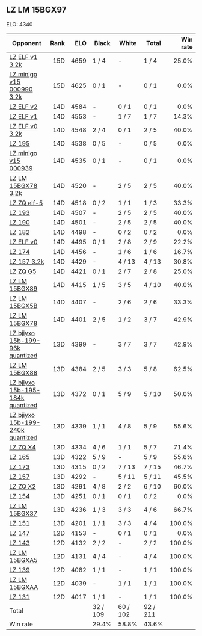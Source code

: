 ## LZ LM 15BGX97 ##

ELO: 4340

Opponent | Rank | ELO | Black | White | Total | Win rate
---------|-----:|----:|-------|-------|-------|-------:
[LZ ELF v1 3.2k](LZ%20ELF%20v1%203.2k.md) | 15D | 4659 | 1 / 4 | - | 1 / 4 | 25.0%
[LZ minigo v15 000990 3.2k](LZ%20minigo%20v15%20000990%203.2k.md) | 15D | 4625 | 0 / 1 | - | 0 / 1 | 0.0%
[LZ ELF v2](LZ%20ELF%20v2.md) | 14D | 4584 | - | 0 / 1 | 0 / 1 | 0.0%
[LZ ELF v1](LZ%20ELF%20v1.md) | 14D | 4553 | - | 1 / 7 | 1 / 7 | 14.3%
[LZ ELF v0 3.2k](LZ%20ELF%20v0%203.2k.md) | 14D | 4548 | 2 / 4 | 0 / 1 | 2 / 5 | 40.0%
[LZ 195](LZ%20195.md) | 14D | 4538 | 0 / 5 | - | 0 / 5 | 0.0%
[LZ minigo v15 000939](LZ%20minigo%20v15%20000939.md) | 14D | 4535 | 0 / 1 | - | 0 / 1 | 0.0%
[LZ LM 15BGX78 3.2k](LZ%20LM%2015BGX78%203.2k.md) | 14D | 4520 | - | 2 / 5 | 2 / 5 | 40.0%
[LZ ZQ elf-5](LZ%20ZQ%20elf-5.md) | 14D | 4518 | 0 / 2 | 1 / 1 | 1 / 3 | 33.3%
[LZ 193](LZ%20193.md) | 14D | 4507 | - | 2 / 5 | 2 / 5 | 40.0%
[LZ 190](LZ%20190.md) | 14D | 4501 | - | 2 / 5 | 2 / 5 | 40.0%
[LZ 182](LZ%20182.md) | 14D | 4498 | - | 0 / 2 | 0 / 2 | 0.0%
[LZ ELF v0](LZ%20ELF%20v0.md) | 14D | 4495 | 0 / 1 | 2 / 8 | 2 / 9 | 22.2%
[LZ 174](LZ%20174.md) | 14D | 4456 | - | 1 / 6 | 1 / 6 | 16.7%
[LZ 157 3.2k](LZ%20157%203.2k.md) | 14D | 4429 | - | 4 / 13 | 4 / 13 | 30.8%
[LZ ZQ G5](LZ%20ZQ%20G5.md) | 14D | 4421 | 0 / 1 | 2 / 7 | 2 / 8 | 25.0%
[LZ LM 15BGX89](LZ%20LM%2015BGX89.md) | 14D | 4415 | 1 / 5 | 3 / 5 | 4 / 10 | 40.0%
[LZ LM 15BGX5B](LZ%20LM%2015BGX5B.md) | 14D | 4407 | - | 2 / 6 | 2 / 6 | 33.3%
[LZ LM 15BGX78](LZ%20LM%2015BGX78.md) | 14D | 4401 | 2 / 5 | 1 / 2 | 3 / 7 | 42.9%
[LZ bjiyxo 15b-199-96k quantized](LZ%20bjiyxo%2015b-199-96k%20quantized.md) | 13D | 4399 | - | 3 / 7 | 3 / 7 | 42.9%
[LZ LM 15BGX88](LZ%20LM%2015BGX88.md) | 13D | 4384 | 2 / 5 | 3 / 3 | 5 / 8 | 62.5%
[LZ bjiyxo 15b-195-184k quantized](LZ%20bjiyxo%2015b-195-184k%20quantized.md) | 13D | 4372 | 0 / 1 | 5 / 9 | 5 / 10 | 50.0%
[LZ bjiyxo 15b-199-240k quantized](LZ%20bjiyxo%2015b-199-240k%20quantized.md) | 13D | 4339 | 1 / 1 | 4 / 8 | 5 / 9 | 55.6%
[LZ ZQ X4](LZ%20ZQ%20X4.md) | 13D | 4334 | 4 / 6 | 1 / 1 | 5 / 7 | 71.4%
[LZ 165](LZ%20165.md) | 13D | 4322 | 5 / 9 | - | 5 / 9 | 55.6%
[LZ 173](LZ%20173.md) | 13D | 4315 | 0 / 2 | 7 / 13 | 7 / 15 | 46.7%
[LZ 157](LZ%20157.md) | 13D | 4292 | - | 5 / 11 | 5 / 11 | 45.5%
[LZ ZQ X2](LZ%20ZQ%20X2.md) | 13D | 4291 | 4 / 8 | 2 / 2 | 6 / 10 | 60.0%
[LZ 154](LZ%20154.md) | 13D | 4251 | 0 / 1 | 0 / 1 | 0 / 2 | 0.0%
[LZ LM 15BGX37](LZ%20LM%2015BGX37.md) | 13D | 4236 | 1 / 3 | 3 / 3 | 4 / 6 | 66.7%
[LZ 151](LZ%20151.md) | 13D | 4201 | 1 / 1 | 3 / 3 | 4 / 4 | 100.0%
[LZ 147](LZ%20147.md) | 12D | 4153 | - | 0 / 1 | 0 / 1 | 0.0%
[LZ 143](LZ%20143.md) | 12D | 4132 | 2 / 2 | - | 2 / 2 | 100.0%
[LZ LM 15BGXA5](LZ%20LM%2015BGXA5.md) | 12D | 4131 | 4 / 4 | - | 4 / 4 | 100.0%
[LZ 139](LZ%20139.md) | 12D | 4082 | 1 / 1 | - | 1 / 1 | 100.0%
[LZ LM 15BGXAA](LZ%20LM%2015BGXAA.md) | 12D | 4039 | - | 1 / 1 | 1 / 1 | 100.0%
[LZ 131](LZ%20131.md) | 12D | 4017 | 1 / 1 | - | 1 / 1 | 100.0%
Total | | | 32 / 109 | 60 / 102 | 92 / 211 | 
Win rate| | | 29.4% | 58.8% | 43.6% | 
